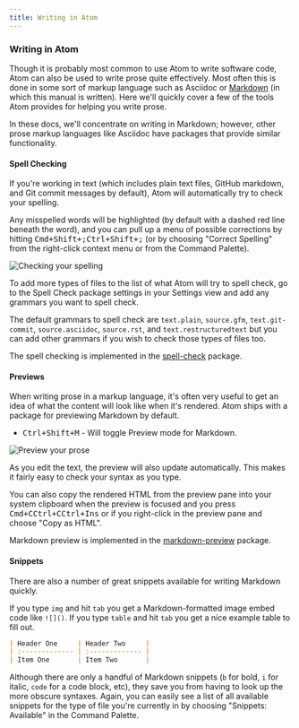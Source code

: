 ```yaml
---
title: Writing in Atom
---
```

### Writing in Atom

Though it is probably most common to use Atom to write software code, Atom can also be used to write prose quite effectively. Most often this is done in some sort of markup language such as Asciidoc or [Markdown](https://help.github.com/articles/about-writing-and-formatting-on-github/) (in which this manual is written). Here we'll quickly cover a few of the tools Atom provides for helping you write prose.

In these docs, we'll concentrate on writing in Markdown; however, other prose markup languages like Asciidoc have packages that provide similar functionality.

#### Spell Checking

If you're working in text (which includes plain text files, GitHub markdown, and Git commit messages by default), Atom will automatically try to check your spelling.

Any misspelled words will be highlighted (by default with a dashed red line beneath the word), and you can pull up a menu of possible corrections by hitting <kbd class="platform-mac">Cmd+Shift+;</kbd><kbd class="platform-windows platform-linux">Ctrl+Shift+;</kbd> (or by choosing "Correct Spelling" from the right-click context menu or from the Command Palette).

![Checking your spelling](../../images/spellcheck.png)

To add more types of files to the list of what Atom will try to spell check, go to the Spell Check package settings in your Settings view and add any grammars you want to spell check.

The default grammars to spell check are `text.plain`, `source.gfm`, `text.git-commit`, `source.asciidoc`, `source.rst`, and `text.restructuredtext` but you can add other grammars if you wish to check those types of files too.

The spell checking is implemented in the [spell-check](https://github.com/atom/spell-check) package.

#### Previews

When writing prose in a markup language, it's often very useful to get an idea of what the content will look like when it's rendered. Atom ships with a package for previewing Markdown by default.

* <kbd class="platform-mac platform-windows platform-linux">Ctrl+Shift+M</kbd> - Will toggle Preview mode for Markdown.

![Preview your prose](../../images/preview.png)

As you edit the text, the preview will also update automatically. This makes it fairly easy to check your syntax as you type.

You can also copy the rendered HTML from the preview pane into your system clipboard when the preview is focused and you press <kbd class="platform-mac">Cmd+C</kbd><kbd class="platform-windows">Ctrl+C</kbd><kbd class="platform-linux">Ctrl+Ins</kbd> or if you right-click in the preview pane and choose "Copy as HTML".

Markdown preview is implemented in the [markdown-preview](https://github.com/atom/markdown-preview) package.

#### Snippets

There are also a number of great snippets available for writing Markdown quickly.

If you type `img` and hit `tab` you get a Markdown-formatted image embed code like `![]()`. If you type `table` and hit `tab` you get a nice example table to fill out.

```markdown
| Header One     | Header Two     |
| :------------- | :------------- |
| Item One       | Item Two       |
```

Although there are only a handful of Markdown snippets (`b` for bold, `i` for italic, `code` for a code block, etc), they save you from having to look up the more obscure syntaxes. Again, you can easily see a list of all available snippets for the type of file you're currently in by choosing "Snippets: Available" in the Command Palette.
